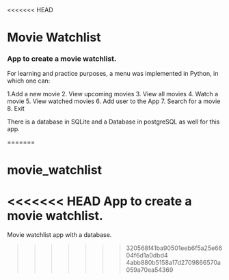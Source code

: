 <<<<<<< HEAD
# Movie Watchlist

### App to create a movie watchlist. 

For learning and practice purposes, a menu was implemented in Python, in which one  can:

1.Add a new movie
2. View upcoming movies
3. View all movies
4. Watch a movie
5. View watched movies
6. Add user to the App
7. Search for a movie 
8. Exit

There is a database in SQLite and a Database in postgreSQL as well for this app.

=======
# movie_watchlist
<<<<<<< HEAD
App to create a movie watchlist.
=======
Movie watchlist app with a database.
>>>>>>> 320568f41ba90501eeb6f5a25e6604f6d1a0dbd4
>>>>>>> 4abb880b5158a17d2709866570a059a70ea54369
